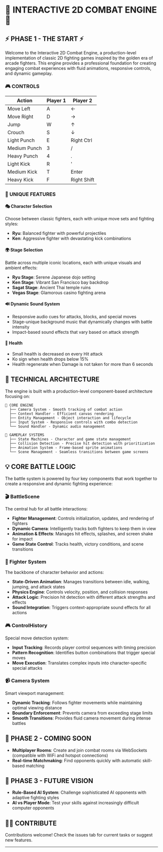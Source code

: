 # 🥋 INTERACTIVE 2D COMBAT ENGINE 🥊

## ⚡ PHASE 1 - THE START ⚡

Welcome to the Interactive 2D Combat Engine, a production-level implementation of classic 2D fighting games inspired by the golden era of arcade fighters. This engine provides a professional foundation for creating engaging combat experiences with fluid animations, responsive controls, and dynamic gameplay.

### 🎮 CONTROLS

| Action       | Player 1 | Player 2    |
| ------------ | -------- | ----------- |
| Move Left    | A        | ←           |
| Move Right   | D        | →           |
| Jump         | W        | ↑           |
| Crouch       | S        | ↓           |
| Light Punch  | E        | Right Ctrl  |
| Medium Punch | 3        | /           |
| Heavy Punch  | 4        | .           |
| Light Kick   | R        | '           |
| Medium Kick  | T        | Enter       |
| Heavy Kick   | F        | Right Shift |

### 🌟 UNIQUE FEATURES

#### 🎭 Character Selection

Choose between classic fighters, each with unique move sets and fighting styles:

- **Ryu**: Balanced fighter with powerful projectiles
- **Ken**: Aggressive fighter with devastating kick combinations

#### 🌍 Stage Selection

Battle across multiple iconic locations, each with unique visuals and ambient effects:

- **Ryu Stage**: Serene Japanese dojo setting
- **Ken Stage**: Vibrant San Francisco bay backdrop
- **Sagat Stage**: Ancient Thai temple ruins
- **Vegas Stage**: Glamorous casino fighting arena

#### 🔊 Dynamic Sound System

- Responsive audio cues for attacks, blocks, and special moves
- Stage-unique background music that dynamically changes with battle intensity
- Impact-based sound effects that vary based on attack strength

#### 💪 Health

- Small health is decreased on every Hit attack
- Ko sign when health drops below 15%
- Health regenerate when Damage is not taken for more than 6 seconds

## 🔧 TECHNICAL ARCHITECTURE

The engine is built with a production-level component-based architecture focusing on:

```
📂 CORE ENGINE
  ├── Camera System - Smooth tracking of combat action
  ├── Context Handler - Efficient canvas rendering
  ├── Entity Management - Object interaction and lifecycle
  ├── Input System - Responsive controls with combo detection
  └── Sound Handler - Dynamic audio management

📂 GAMEPLAY SYSTEMS
  ├── State Machines - Character and game state management
  ├── Collision Detection - Precise hit detection with prioritization
  ├── Animation System - Frame-based sprite animations
  └── Scene Management - Seamless transitions between game screens
```

## 💡 CORE BATTLE LOGIC

The battle system is powered by four key components that work together to create a responsive and dynamic fighting experience:

### 🎬 BattleScene

The central hub for all battle interactions:

- **Fighter Management**: Controls initialization, updates, and rendering of fighters
- **Dynamic Camera**: Intelligently tracks both fighters to keep them in view
- **Animation & Effects**: Manages hit effects, splashes, and screen shake for impact
- **Game State Control**: Tracks health, victory conditions, and scene transitions

### 👊 Fighter System

The backbone of character behavior and actions:

- **State-Driven Animation**: Manages transitions between idle, walking, jumping, and attack states
- **Physics Engine**: Controls velocity, position, and collision responses
- **Attack Logic**: Precision hit detection with different attack strengths and effects
- **Sound Integration**: Triggers context-appropriate sound effects for all actions

### 🎮 ControlHistory

Special move detection system:

- **Input Tracking**: Records player control sequences with timing precision
- **Pattern Recognition**: Identifies button combinations that trigger special moves
- **Move Execution**: Translates complex inputs into character-specific special attacks

### 📹 Camera System

Smart viewport management:

- **Dynamic Tracking**: Follows fighter movements while maintaining optimal viewing distance
- **Boundary Enforcement**: Prevents camera from exceeding stage limits
- **Smooth Transitions**: Provides fluid camera movement during intense battles

## 🚀 PHASE 2 - COMING SOON

- **Multiplayer Rooms**: Create and join combat rooms via WebSockets (compatible with WiFi and hotspot connections)
- **Real-time Matchmaking**: Find opponents quickly with automatic skill-based matching

## 🔮 PHASE 3 - FUTURE VISION

- **Rule-Based AI System**: Challenge sophisticated AI opponents with adaptive fighting styles
- **AI vs Player Mode**: Test your skills against increasingly difficult computer opponents

## 👨‍💻 CONTRIBUTE

Contributions welcome! Check the issues tab for current tasks or suggest new features.

---
